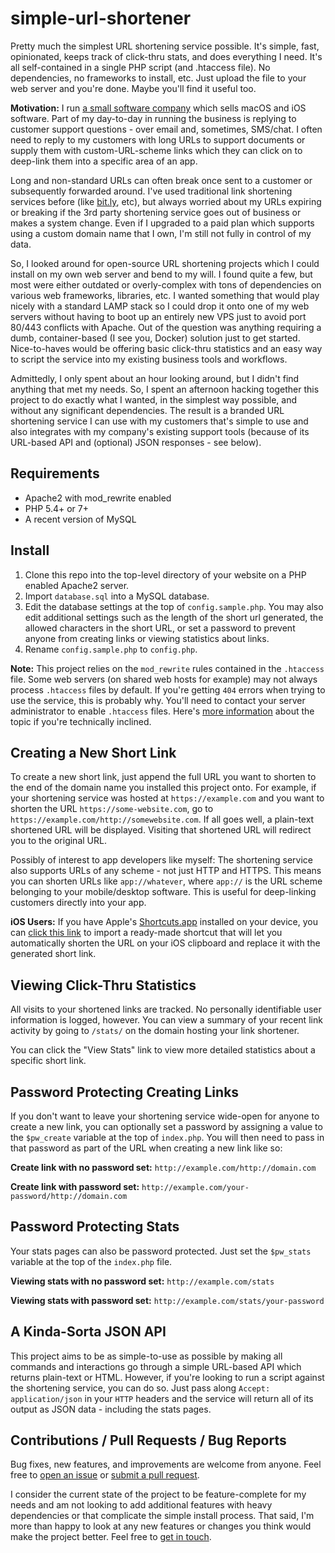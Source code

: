 # simple-url-shortener
Pretty much the simplest URL shortening service possible. It's simple, fast, opinionated, keeps track of click-thru stats, and does everything I need. It's all self-contained in a single PHP script (and .htaccess file). No dependencies, no frameworks to install, etc. Just upload the file to your web server and you're done. Maybe you'll find it useful too.

**Motivation:** I run [a small software company](https://tyler.gd/67wn3
) which sells macOS and iOS software. Part of my day-to-day in running the business is replying to customer support questions - over email and, sometimes, SMS/chat. I often need to reply to my customers with long URLs to support documents or supply them with custom-URL-scheme links which they can click on to deep-link them into a specific area of an app.

Long and non-standard URLs can often break once sent to a customer or subsequently forwarded around. I've used traditional link shortening services before (like [bit.ly](https://bit.ly), etc), but always worried about my URLs expiring or breaking if the 3rd party shortening service goes out of business or makes a system change. Even if I upgraded to a paid plan which supports using a custom domain name that I own, I'm still not fully in control of my data.

So, I looked around for open-source URL shortening projects which I could install on my own web server and bend to my will. I found quite a few, but most were either outdated or overly-complex with tons of dependencies on various web frameworks, libraries, etc. I wanted something that would play nicely with a standard LAMP stack so I could drop it onto one of my web servers without having to boot up an entirely new VPS just to avoid port 80/443 conflicts with Apache. Out of the question was anything requiring a dumb, container-based (I see you, Docker) solution just to get started. Nice-to-haves would be offering basic click-thru statistics and an easy way to script the service into my existing business tools and workflows.

Admittedly, I only spent about an hour looking around, but I didn't find anything that met my needs. So, I spent an afternoon hacking together this project to do exactly what I wanted, in the simplest way possible, and without any significant dependencies. The result is a branded URL shortening service I can use with my customers that's simple to use and also integrates with my company's existing support tools (because of its URL-based API and (optional) JSON responses - see below).

## Requirements

* Apache2 with mod_rewrite enabled
* PHP 5.4+ or 7+
* A recent version of MySQL

## Install

1. Clone this repo into the top-level directory of your website on a PHP enabled Apache2 server.
2. Import `database.sql` into a MySQL database.
3. Edit the database settings at the top of `config.sample.php`. You may also edit additional settings such as the length of the short url generated, the allowed characters in the short URL, or set a password to prevent anyone from creating links or viewing statistics about links.
4. Rename `config.sample.php` to `config.php`.

**Note:** This project relies on the `mod_rewrite` rules contained in the `.htaccess` file. Some web servers (on shared web hosts for example) may not always process `.htaccess` files by default. If you're getting `404` errors when trying to use the service, this is probably why. You'll need to contact your server administrator to enable `.htaccess` files. Here's [more information](http://ask.xmodulo.com/enable-htaccess-apache.html) about the topic if you're technically inclined.

## Creating a New Short Link

To create a new short link, just append the full URL you want to shorten to the end of the domain name you installed this project onto. For example, if your shortening service was hosted at `https://example.com` and you want to shorten the URL `https://some-website.com`, go to `https://example.com/http://somewebsite.com`. If all goes well, a plain-text shortened URL will be displayed. Visiting that shortened URL will redirect you to the original URL.

Possibly of interest to app developers like myself: The shortening service also supports URLs of any scheme - not just HTTP and HTTPS. This means you can shorten URLs like `app://whatever`, where `app://` is the URL scheme belonging to your mobile/desktop software. This is useful for deep-linking customers directly into your app.

**iOS Users:** If you have Apple's [Shortcuts.app](https://itunes.apple.com/app/shortcuts/id915249334) installed on your device, you can [click this link](https://www.icloud.com/shortcuts/d52505e26935491397d9c14b54beea41) to import a ready-made shortcut that will let you automatically shorten the URL on your iOS clipboard and replace it with the generated short link.

## Viewing Click-Thru Statistics

All visits to your shortened links are tracked. No personally identifiable user information is logged, however. You can view a summary of your recent link activity by going to `/stats/` on the domain hosting your link shortener.

You can click the "View Stats" link to view more detailed statistics about a specific short link.

## Password Protecting Creating Links

If you don't want to leave your shortening service wide-open for anyone to create a new link, you can optionally set a password by assigning a value to the `$pw_create` variable at the top of `index.php`. You will then need to pass in that password as part of the URL when creating a new link like so:

**Create link with no password set:** `http://example.com/http://domain.com`

**Create link with password set:** `http://example.com/your-password/http://domain.com`

## Password Protecting Stats

Your stats pages can also be password protected. Just set the `$pw_stats` variable at the top of the `index.php` file.

**Viewing stats with no password set:** `http://example.com/stats`

**Viewing stats with password set:** `http://example.com/stats/your-password`

## A Kinda-Sorta JSON API

This project aims to be as simple-to-use as possible by making all commands and interactions go through a simple URL-based API which returns plain-text or HTML. However, if you're looking to run a script against the shortening service, you can do so. Just pass along `Accept: application/json` in your `HTTP` headers and the service will return all of its output as JSON data - including the stats pages.

## Contributions / Pull Requests / Bug Reports

Bug fixes, new features, and improvements are welcome from anyone. Feel free to [open an issue](https://github.com/tylerhall/simple-url-shortener/issues) or [submit a pull request](https://github.com/tylerhall/simple-url-shortener/pulls).

I consider the current state of the project to be feature-complete for my needs and am not looking to add additional features with heavy dependencies or that complicate the simple install process. That said, I'm more than happy to look at any new features or changes you think would make the project better. Feel free to [get in touch](https://tyler.gd/3qumd
).
